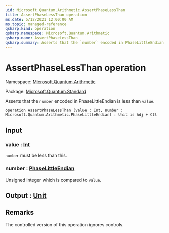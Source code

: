 ```yaml
---
uid: Microsoft.Quantum.Arithmetic.AssertPhaseLessThan
title: AssertPhaseLessThan operation
ms.date: 5/12/2021 12:00:00 AM
ms.topic: managed-reference
qsharp.kind: operation
qsharp.namespace: Microsoft.Quantum.Arithmetic
qsharp.name: AssertPhaseLessThan
qsharp.summary: Asserts that the `number` encoded in PhaseLittleEndian is less than `value`.
---
```


# AssertPhaseLessThan operation

Namespace: [Microsoft.Quantum.Arithmetic](xref:Microsoft.Quantum.Arithmetic)

Package: [Microsoft.Quantum.Standard](https://nuget.org/packages/Microsoft.Quantum.Standard)


Asserts that the `number` encoded in PhaseLittleEndian is less than `value`.

```qsharp
operation AssertPhaseLessThan (value : Int, number : Microsoft.Quantum.Arithmetic.PhaseLittleEndian) : Unit is Adj + Ctl
```


## Input

### value : [Int](xref:microsoft.quantum.qsharp.valueliterals#int-literals)

`number` must be less than this.


### number : [PhaseLittleEndian](xref:Microsoft.Quantum.Arithmetic.PhaseLittleEndian)

Unsigned integer which is compared to `value`.



## Output : [Unit](xref:microsoft.quantum.qsharp.valueliterals#unit-literal)



## Remarks

The controlled version of this operation ignores controls.